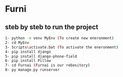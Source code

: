 # Furni

## steb by steb to run the project

```bash
1- python -m venv MyEnv (To create new eneronment)
2- cd MyEnv
3- Scripts\activate.bat (To activate the eneronment)
4- pip install django
5- pip install django-phone-field
6- pip install Pillow
7- cd Furnai (Furnai is our rebository)
8- py manage.py runserver
```



